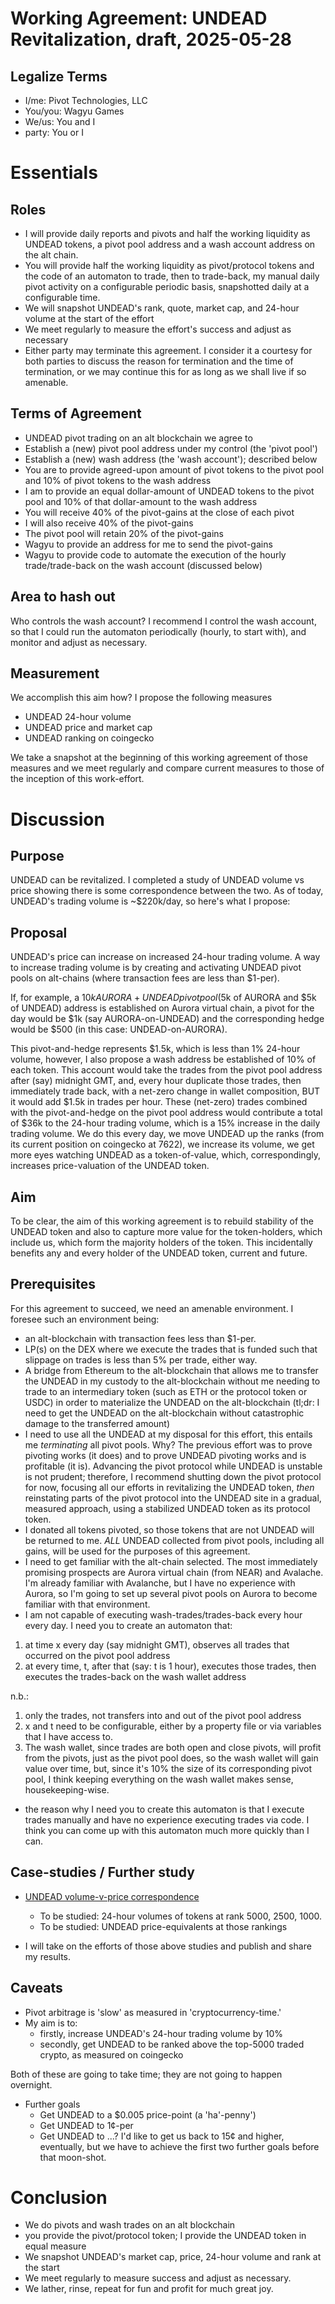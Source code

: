 # Working Agreement: UNDEAD Revitalization, draft, 2025-05-28

## Legalize Terms

* I/me: Pivot Technologies, LLC
* You/you: Wagyu Games
* We/us: You and I
* party: You or I

# Essentials

## Roles

* I will provide daily reports and pivots and half the working liquidity as
UNDEAD tokens, a pivot pool address and a wash account address on the alt chain.
* You will provide half the working liquidity as pivot/protocol tokens and the 
code of an automaton to trade, then to trade-back, my manual daily pivot 
activity on a configurable periodic basis, snapshotted daily at a configurable
time.
* We will snapshot UNDEAD's rank, quote, market cap, and 24-hour volume at the
start of the effort
* We meet regularly to measure the effort's success and adjust as necessary
* Either party may terminate this agreement. I consider it a courtesy for both
parties to discuss the reason for termination and the time of termination, or
we may continue this for as long as we shall live if so amenable.

## Terms of Agreement

* UNDEAD pivot trading on an alt blockchain we agree to
* Establish a (new) pivot pool address under my control (the 'pivot pool')
* Establish a (new) wash address (the 'wash account'); described below
* You are to provide agreed-upon amount of pivot tokens to the pivot pool and
10% of pivot tokens to the wash address
* I am to provide an equal dollar-amount of UNDEAD tokens to the pivot pool and
10% of that dollar-amount to the wash address
* You will receive 40% of the pivot-gains at the close of each pivot
* I will also receive 40% of the pivot-gains
* The pivot pool will retain 20% of the pivot-gains
* Wagyu to provide an address for me to send the pivot-gains
* Wagyu to provide code to automate the execution of the hourly trade/trade-back
on the wash account (discussed below)

## Area to hash out

Who controls the wash account? I recommend I control the wash account, so that 
I could run the automaton periodically (hourly, to start with), and monitor and
adjust as necessary.

## Measurement

We accomplish this aim how? I propose the following measures

* UNDEAD 24-hour volume
* UNDEAD price and market cap
* UNDEAD ranking on coingecko

We take a snapshot at the beginning of this working agreement of those measures
and we meet regularly and compare current measures to those of the inception
of this work-effort.

# Discussion

## Purpose

UNDEAD can be revitalized. I completed a study of UNDEAD volume vs price showing
there is some correspondence between the two. As of today, UNDEAD's trading
volume is ~$220k/day, so here's what I propose:

## Proposal

UNDEAD's price can increase on increased 24-hour trading volume. A way to 
increase trading volume is by creating and activating UNDEAD pivot pools on
alt-chains (where transaction fees are less than $1-per).

If, for example, a $10k AURORA+UNDEAD pivot pool ($5k of AURORA and $5k of 
UNDEAD) address is established on Aurora virtual chain, a pivot for the day 
would be $1k (say AURORA-on-UNDEAD) and the corresponding hedge would be $500
(in this case: UNDEAD-on-AURORA).

This pivot-and-hedge represents $1.5k, which is less than 1% 24-hour volume,
however, I also propose a wash address be established of 10% of each token.
This account would take the trades from the pivot pool address after (say)
midnight GMT, and, every hour duplicate those trades, then immediately trade
back, with a net-zero change in wallet composition, BUT it would add $1.5k
in trades per hour. These (net-zero) trades combined with the pivot-and-hedge
on the pivot pool address would contribute a total of $36k to the 24-hour
trading volume, which is a 15% increase in the daily trading volume. We do this
every day, we move UNDEAD up the ranks (from its current position on coingecko
at 7622), we increase its volume, we get more eyes watching UNDEAD as a 
token-of-value, which, correspondingly, increases price-valuation of the 
UNDEAD token.

## Aim

To be clear, the aim of this working agreement is to rebuild stability of the
UNDEAD token and also to capture more value for the token-holders, which include
us, which form the majority holders of the token. This incidentally benefits
any and every holder of the UNDEAD token, current and future.

## Prerequisites

For this agreement to succeed, we need an amenable environment. I foresee such
an environment being:

* an alt-blockchain with transaction fees less than $1-per.
* LP(s) on the DEX where we execute the trades that is funded such that slippage
on trades is less than 5% per trade, either way.
* A bridge from Ethereum to the alt-blockchain that allows me to transfer the
UNDEAD in my custody to the alt-blockchain without me needing to trade to an
intermediary token (such as ETH or the protocol token or USDC) in order to
materialize the UNDEAD on the alt-blockchain (tl;dr: I need to get the UNDEAD
on the alt-blockchain without catastrophic damage to the transferred amount)
* I need to use all the UNDEAD at my disposal for this effort, this entails me 
*terminating* all pivot pools. Why? The previous effort was to prove pivoting
works (it does) and to prove UNDEAD pivoting works and is profitable (it is).
Advancing the pivot protocol while UNDEAD is unstable is not prudent; therefore,
I recommend shutting down the pivot protocol for now, focusing all our efforts
in revitalizing the UNDEAD token, *then* reinstating parts of the pivot protocol
into the UNDEAD site in a gradual, measured approach, using a stabilized UNDEAD
token as its protocol token.
* I donated all tokens pivoted, so those tokens that are not UNDEAD will be 
returned to me. *ALL* UNDEAD collected from pivot pools, including all gains, 
will be used for the purposes of this agreement.
* I need to get familiar with the alt-chain selected. The most immediately
promising prospects are Aurora virtual chain (from NEAR) and Avalache. I'm 
already familiar with Avalanche, but I have no experience with Aurora, so I'm
going to set up several pivot pools on Aurora to become familiar with that
environment.
* I am not capable of executing wash-trades/trades-back every hour every day.
I need you to create an automaton that:

1. at time x every day (say midnight GMT), observes all trades that occurred
on the pivot pool address
2. at every time, t,  after that (say: t is 1 hour), executes those trades, 
then executes the trades-back on the wash wallet address

n.b.: 

1. only the trades, not transfers into and out of the pivot pool address
2. x and t need to be configurable, either by a property file or via variables
that I have access to.
3. The wash wallet, since trades are both open and close pivots, will profit
from the pivots, just as the pivot pool does, so the wash wallet will gain
value over time, but, since it's 10% the size of its corresponding pivot pool,
I think keeping everything on the wash wallet makes sense, housekeeping-wise.

* the reason why I need you to create this automaton is that I execute trades
manually and have no experience executing trades via code. I think you can
come up with this automaton much more quickly than I can.

## Case-studies / Further study

* [UNDEAD volume-v-price correspondence](/articles/undead-price-v-volume-study.md)
  * To be studied: 24-hour volumes of tokens at rank 5000, 2500, 1000.
  * To be studied: UNDEAD price-equivalents at those rankings

* I will take on the efforts of those above studies and publish and share my
results.

## Caveats

* Pivot arbitrage is 'slow' as measured in 'cryptocurrency-time.'
* My aim is to:
  * firstly, increase UNDEAD's 24-hour trading volume by 10%
  * secondly, get UNDEAD to be ranked above the top-5000 traded crypto, as
measured on coingecko

Both of these are going to take time; they are not going to happen overnight.

* Further goals
  * Get UNDEAD to a $0.005 price-point (a 'ha'-penny')
  * Get UNDEAD to 1¢-per
  * Get UNDEAD to ...? I'd like to get us back to 15¢ and higher, eventually,
but we have to achieve the first two further goals before that moon-shot.

# Conclusion

* We do pivots and wash trades on an alt blockchain
* you provide the pivot/protocol token; I provide the UNDEAD token in equal
measure
* We snapshot UNDEAD's market cap, price, 24-hour volume and rank at the start
* We meet regularly to measure success and adjust as necessary.
* We lather, rinse, repeat for fun and profit for much great joy.

